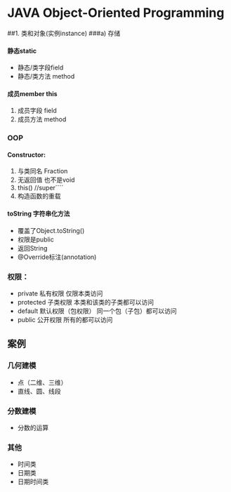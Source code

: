 # JAVA Object-Oriented Programming
##1.	类和对象(实例instance)
###a)	存储
####	静态static
- 	静态/类字段field
-	静态/类方法 method
####	成员member   this
1.	成员字段 field
2.	成员方法 method
###	OOP
####	Constructor:
1.	与类同名 Fraction
2.	无返回值 也不是void
3.	this() //super````
4. 构造函数的重载
####	toString 字符串化方法
- 覆盖了Object.toString()
- 权限是public 
- 返回String
- @Override标注(annotation)
###	权限：
-	private 私有权限 仅限本类访问
-	protected 子类权限 本类和该类的子类都可以访问
-	default 默认权限（包权限） 同一个包（子包）都可以访问
-	public 公开权限 所有的都可以访问

## 案例
### 几何建模
- 点（二维、三维）
- 直线、圆、线段

### 分数建模
- 分数的运算
### 其他
- 时间类 
- 日期类
- 日期时间类
	


